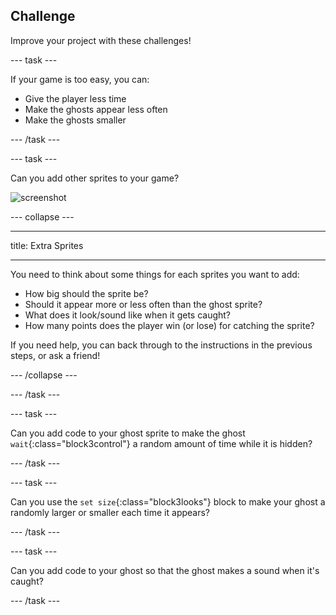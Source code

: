 ## Challenge
Improve your project with these challenges!

--- task ---

If your game is too easy, you can:

+ Give the player less time
+ Make the ghosts appear less often
+ Make the ghosts smaller

--- /task ---

--- task ---

Can you add other sprites to your game?

![screenshot](images/ghost-final.png)

--- collapse ---

---

title: Extra Sprites

---

You need to think about some things for each sprites you want to add:

+ How big should the sprite be?
+ Should it appear more or less often than the ghost sprite?
+ What does it look/sound like when it gets caught?
+ How many points does the player win (or lose) for catching the sprite?

If you need help, you can back through to the instructions in the previous steps, or ask a friend!

--- /collapse ---

--- /task ---

--- task ---

Can you add code to your ghost sprite to make the ghost `wait`{:class="block3control"} a random amount of time while it is hidden?  

--- /task ---

--- task ---

Can you use the `set size`{:class="block3looks"} block to make your ghost a randomly larger or smaller each time it appears?

--- /task ---

--- task ---

Can you add code to your ghost so that the ghost makes a sound when it's caught?

--- /task ---
